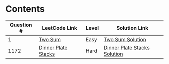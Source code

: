 # Contents

| Question # | LeetCode Link | Level | Solution Link | 
|------------|---------------|-------|---------------|
| 1          | [Two Sum](https://leetcode.com/problems/two-sum/description/) | Easy | [Two Sum Solution](https://github.com/Nishant94anand/leetcode/blob/main/LeetCodeQuestions/src/leetCodeQuestionsPackage/Q1_TwoSum.java) |
| 1172       | [Dinner Plate Stacks](https://leetcode.com/problems/dinner-plate-stacks/description/) | Hard | [Dinner Plate Stacks Solution](https://github.com/Nishant94anand/leetcode/blob/main/LeetCodeQuestions/src/leetCodeQuestionsPackage/Q1172_DinnerPlateStacks.java) |